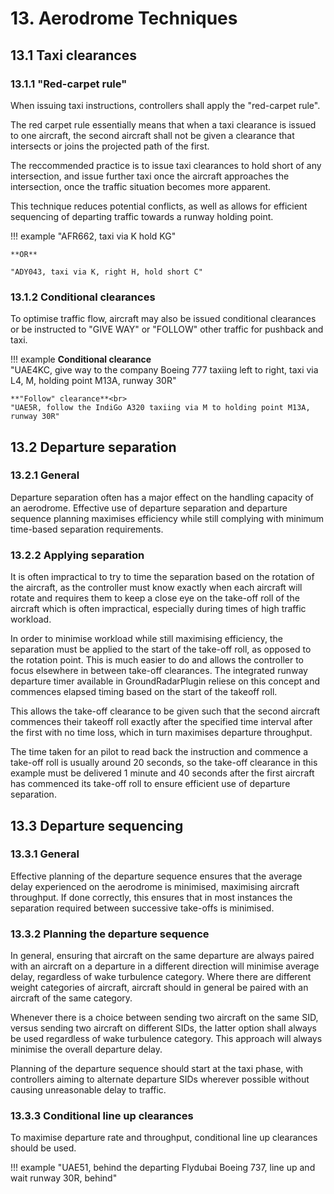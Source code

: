 # 13. Aerodrome Techniques
## 13.1 Taxi clearances
### 13.1.1 "Red-carpet rule"
When issuing taxi instructions, controllers shall apply the "red-carpet rule". 

The red carpet rule essentially means that when a taxi clearance is issued to one aircraft, the second aircraft shall not be given a clearance that intersects or joins the projected path of the first.

The reccommended practice is to issue taxi clearances to hold short of any intersection, and issue further taxi once the aircraft approaches the intersection, once the traffic situation becomes more apparent.

This technique reduces potential conflicts, as well as allows for efficient sequencing of departing traffic towards a runway holding point.

!!! example
    "AFR662, taxi via K hold KG"

    **OR**

    "ADY043, taxi via K, right H, hold short C"


### 13.1.2 Conditional clearances
To optimise traffic flow, aircraft may also be issued conditional clearances or be instructed to "GIVE WAY" or "FOLLOW" other traffic for pushback and taxi.

!!! example
    **Conditional clearance**<br>
    "UAE4KC, give way to the company Boeing 777 taxiing left to right, taxi via L4, M, holding point M13A, runway 30R"

    **"Follow" clearance**<br>
    "UAE5R, follow the IndiGo A320 taxiing via M to holding point M13A, runway 30R"

## 13.2 Departure separation
### 13.2.1 General
Departure separation often has a major effect on the handling capacity of an aerodrome. Effective use of departure separation and departure sequence planning maximises efficiency while still complying with minimum time-based separation requirements.

### 13.2.2 Applying separation
It is often impractical to try to time the separation based on the rotation of the aircraft, as the controller must know exactly when each aircraft will rotate and requires them to keep a close eye on the take-off roll of the aircraft which is often impractical, especially during times of high traffic workload.

In order to minimise workload while still maximising efficiency, the separation must be applied to the start of the take-off roll, as opposed to the rotation point. This is much easier to do and allows the controller to focus elsewhere in between take-off clearances. The integrated runway departure timer available in GroundRadarPlugin reliese on this concept and commences elapsed timing based on the start of the takeoff roll.

This allows the take-off clearance to be given such that the second aircraft commences their takeoff roll exactly after the specified time interval after the first with no time loss, which in turn maximises departure throughput.

The time taken for an pilot to read back the instruction and commence a take-off roll is usually around 20 seconds, so the take-off clearance in this example must be delivered 1 minute and 40 seconds after the first aircraft has commenced its take-off roll to ensure efficient use of departure separation.

## 13.3 Departure sequencing
### 13.3.1 General
Effective planning of the departure sequence ensures that the average delay experienced on the aerodrome is minimised, maximising aircraft throughput. If done correctly, this ensures that in most instances the separation required between successive take-offs is minimised.

### 13.3.2 Planning the departure sequence
In general, ensuring that aircraft on the same departure are always paired with an aircraft on a departure in a different direction will minimise average delay, regardless of wake turbulence category. Where there are different weight categories of aircraft, aircraft should in general be paired with an aircraft of the same category.

Whenever there is a choice between sending two aircraft on the same SID, versus sending two aircraft on different SIDs, the latter option shall always be used regardless of wake turbulence category. This approach will always minimise the overall departure delay.

Planning of the departure sequence should start at the taxi phase, with controllers aiming to alternate departure SIDs wherever possible without causing unreasonable delay to traffic. 

### 13.3.3 Conditional line up clearances
To maximise departure rate and throughput, conditional line up clearances should be used.

!!! example
    "UAE51, behind the departing Flydubai Boeing 737, line up and wait runway 30R, behind"